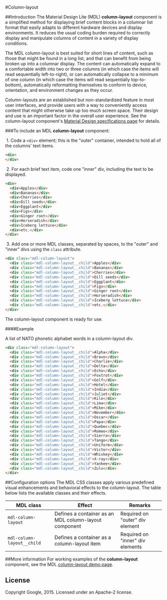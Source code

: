#Column-layout

##Introduction
The Material Design Lite (MDL) **column-layout** component is a simplified method for displaying brief content blocks in a columnar list format that easily adapts to different hardware devices and display environments. It reduces the usual coding burden required to correctly display and manipulate columns of content in a variety of display conditions. 

The MDL column-layout is best suited for short lines of content, such as those that might be found in a long list, and that can benefit from being broken up into a columnar display. The content can automatically expand to a comfortable width into two or three columns (in which case the items will read sequentially left-to-right), or can automatically collapse to a minimum of one column (in which case the items will read sequentially top-to-bottom), automatically reformatting themselves to conform to device, orientation, and environment changes as they occur.

Column-layouts are an established but non-standardized feature in most user interfaces, and provide users with a way to conveniently access content that might otherwise take up too much screen space. Their design and use is an important factor in the overall user experience. See the column-layout component's [Material Design specifications page](http://www.google.com/design/spec/components/column-layouts.html) for details. 

###To include an MDL **column-layout** component:

&nbsp;1. Code a `<div>` element; this is the "outer" container, intended to hold all of the columns' text items.
```html
<div>
</div>
```
&nbsp;2. For each brief text item, code one "inner" div, including the text to be displayed.
```html
<div>
  <div>Apples</div>
  <div>Bananas</div>
  <div>Cherries</div>
  <div>Dill seeds</div>
  <div>Eggplant</div>
  <div>Figs</div>
  <div>Ginger root</div>
  <div>Horseradish</div>
  <div>Iceberg lettuce</div>
  <div>etc.</div>
</div>
```
&nbsp;3. Add one or more MDL classes, separated by spaces, to the "outer" and "inner" divs using the `class` attribute.
```html
<div class="mdl-column-layout">
  <div class="mdl-column-layout__child">Apples</div>
  <div class="mdl-column-layout__child">Bananas</div>
  <div class="mdl-column-layout__child">Cherries</div>
  <div class="mdl-column-layout__child">Dill seeds</div>
  <div class="mdl-column-layout__child">Eggplant</div>
  <div class="mdl-column-layout__child">Figs</div>
  <div class="mdl-column-layout__child">Ginger root</div>
  <div class="mdl-column-layout__child">Horseradish</div>
  <div class="mdl-column-layout__child">Iceberg lettuce</div>
  <div class="mdl-column-layout__child">etc.</div>
</div>
```

The column-layout component is ready for use.

####Example

A list of NATO phonetic alphabet words in a column-layout div.

```html
<div class="mdl-column-layout">
  <div class="mdl-column-layout__child">Alpha</div>
  <div class="mdl-column-layout__child">Bravo</div>
  <div class="mdl-column-layout__child">Charlie</div>
  <div class="mdl-column-layout__child">Delta</div>
  <div class="mdl-column-layout__child">Echo</div>
  <div class="mdl-column-layout__child">Foxtrot</div>
  <div class="mdl-column-layout__child">Golf</div>
  <div class="mdl-column-layout__child">Hotel</div>
  <div class="mdl-column-layout__child">India</div>
  <div class="mdl-column-layout__child">Juliet</div>
  <div class="mdl-column-layout__child">Kilo</div>
  <div class="mdl-column-layout__child">Lima</div>
  <div class="mdl-column-layout__child">Mike</div>
  <div class="mdl-column-layout__child">November</div>
  <div class="mdl-column-layout__child">Oscar</div>
  <div class="mdl-column-layout__child">Papa</div>
  <div class="mdl-column-layout__child">Quebec</div>
  <div class="mdl-column-layout__child">Romeo</div>
  <div class="mdl-column-layout__child">Sierra</div>
  <div class="mdl-column-layout__child">Tango</div>
  <div class="mdl-column-layout__child">Uniform</div>
  <div class="mdl-column-layout__child">Victor</div>
  <div class="mdl-column-layout__child">Whiskey</div>
  <div class="mdl-column-layout__child">X-ray</div>
  <div class="mdl-column-layout__child">Yankee</div>
  <div class="mdl-column-layout__child">Zulu</div>
</div>
```

##Configuration options
The MDL CSS classes apply various predefined visual enhancements and behavioral effects to the column-layout. The table below lists the available classes and their effects.

| MDL class | Effect | Remarks |
|-----------|--------|---------|
| `mdl-column-layout` | Defines a container as an MDL column-layout component | Required on "outer" div element|
| `mdl-column-layout__child` | Defines a container as a column-layout item | Required on "inner" div elements|

##More information
For working examples of the **column-layout** component, see the MDL [column-layout demo page](https://github.com/MikeMitterer/dart-material-design-lite/tree/mdl/example/column-layout).

## License

Copyright Google, 2015. Licensed under an Apache-2 license.

